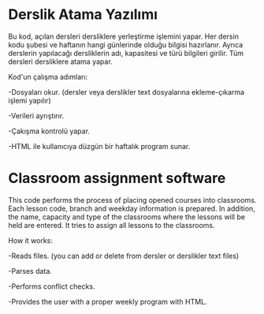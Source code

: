 # Derslik Atama Yazılımı

Bu kod, açılan dersleri dersliklere yerleştirme işlemini yapar. Her
dersin kodu şubesi ve haftanın hangi günlerinde olduğu bilgisi hazırlanır. Ayrıca derslerin yapılacağı
dersliklerin adı, kapasitesi ve türü bilgileri girilir. Tüm dersleri dersliklere atama yapar. 

Kod'un çalışma adımları:

-Dosyaları okur. (dersler veya derslikler text dosyalarına ekleme-çıkarma işlemi yapılır) 

-Verileri ayrıştırır.

-Çakışma kontrolü yapar.

-HTML ile kullanıcıya düzgün bir haftalık program sunar.

# Classroom assignment software

This code performs the process of placing opened courses into classrooms. 
Each lesson code, branch and weekday information is prepared. In addition, the name, capacity and type of the classrooms where the lessons will be held are entered. 
It tries to assign all lessons to the classrooms.

How it works:

-Reads files. (you can add or delete from dersler or derslikler text files)

-Parses data.

-Performs conflict checks.

-Provides the user with a proper weekly program with HTML.


